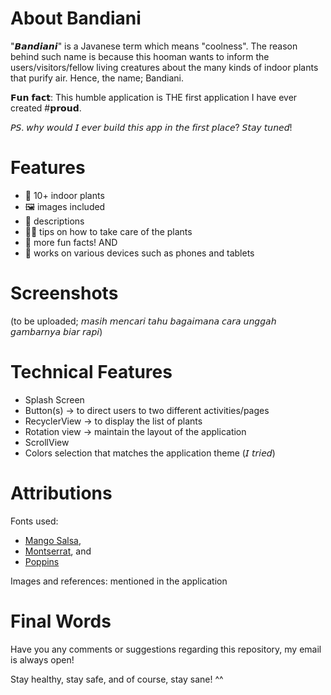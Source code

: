 # About Bandiani
"𝘽𝙖𝙣𝙙𝙞𝙖𝙣𝙞" is a Javanese term which means "coolness". The reason behind such name is because this hooman wants to inform the users/visitors/fellow living creatures about the many kinds of indoor plants that purify air. Hence, the name; Bandiani.

𝗙𝘂𝗻 𝗳𝗮𝗰𝘁: This humble application is THE first application I have ever created #𝗽𝗿𝗼𝘂𝗱.

𝘗𝘚. 𝘸𝘩𝘺 𝘸𝘰𝘶𝘭𝘥 𝘐 𝘦𝘷𝘦𝘳 𝘣𝘶𝘪𝘭𝘥 𝘵𝘩𝘪𝘴 𝘢𝘱𝘱 𝘪𝘯 𝘵𝘩𝘦 𝘧𝘪𝘳𝘴𝘵 𝘱𝘭𝘢𝘤𝘦? 𝘚𝘵𝘢𝘺 𝘵𝘶𝘯𝘦𝘥!

# Features
- 🍃 10+ indoor plants
- 🖼️ images included
- 📝 descriptions
- 🙌🏻 tips on how to take care of the plants
- 🔮 more fun facts! AND
- 📱 works on various devices such as phones and tablets

# Screenshots
(to be uploaded; 𝘮𝘢𝘴𝘪𝘩 𝘮𝘦𝘯𝘤𝘢𝘳𝘪 𝘵𝘢𝘩𝘶 𝘣𝘢𝘨𝘢𝘪𝘮𝘢𝘯𝘢 𝘤𝘢𝘳𝘢 𝘶𝘯𝘨𝘨𝘢𝘩 𝘨𝘢𝘮𝘣𝘢𝘳𝘯𝘺𝘢 𝘣𝘪𝘢𝘳 𝘳𝘢𝘱𝘪)

# Technical Features
- Splash Screen
- Button(s) -> to direct users to two different activities/pages
- RecyclerView -> to display the list of plants
- Rotation view -> maintain the layout of the application
- ScrollView
- Colors selection that matches the application theme (𝘐 𝘵𝘳𝘪𝘦𝘥)

# Attributions
Fonts used:
  - [Mango Salsa](https://www.fontmirror.com/mango-salsa),
  - [Montserrat](https://fonts.google.com/specimen/Montserrat), and
  - [Poppins](https://fonts.google.com/specimen/Poppins)

Images and references: mentioned in the application

# Final Words
Have you any comments or suggestions regarding this repository, my email is always open!

Stay healthy, stay safe, and of course, stay sane! ^^
